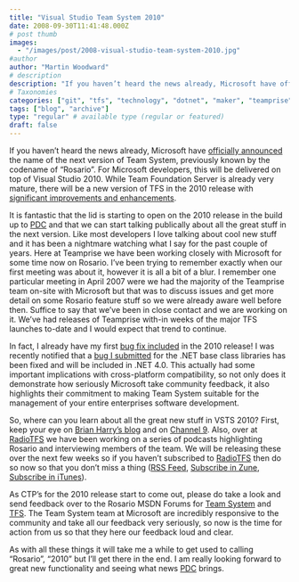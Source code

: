 ```yaml
---
title: "Visual Studio Team System 2010"
date: 2008-09-30T11:41:48.000Z
# post thumb
images:
  - "/images/post/2008-visual-studio-team-system-2010.jpg"
#author
author: "Martin Woodward"
# description
description: "If you haven’t heard the news already, Microsoft have officially announced the name of the next version of Team System, previously known by."
# Taxonomies
categories: ["git", "tfs", "technology", "dotnet", "maker", "teamprise", "web", "programming", "podcast"]
tags: ["blog", "archive"]
type: "regular" # available type (regular or featured)
draft: false
---
```

If you haven’t heard the news already, Microsoft have [officially announced](http://www.microsoft.com/presspass/press/2008/sep08/09-29VS10PR.mspx) the name of the next version of Team System, previously known by the codename of “Rosario”.  For Microsoft developers, this will be delivered on top of Visual Studio 2010.  While Team Foundation Server is already very mature, there will be a new version of TFS in the 2010 release with [significant improvements and enhancements](http://blogs.msdn.com/bharry/archive/2008/09/29/shining-the-light-on-rosario.aspx).  

It is fantastic that the lid is starting to open on the 2010 release in the build up to [PDC](http://www.microsoftpdc.com/) and that we can start talking publically about all the great stuff in the next version.  Like most developers I love talking about cool new stuff and it has been a nightmare watching what I say for the past couple of years.  Here at Teamprise we have been working closely with Microsoft for some time now on Rosario.  I’ve been trying to remember exactly when our first meeting was about it, however it is all a bit of a blur.  I remember one particular meeting in April 2007 were we had the majority of the Teamprise team on-site with Microsoft but that was to discuss issues and get more detail on some Rosario feature stuff so we were already aware well before then.  Suffice to say that we’ve been in close contact and we are working on it.  We’ve had releases of Teamprise with-in weeks of the major TFS launches to-date and I would expect that trend to continue.  

In fact, I already have my first [bug fix included](http://connect.microsoft.com/VisualStudio/feedback/ViewFeedback.aspx?FeedbackID=326163) in the 2010 release! I was recently notified that a [bug I submitted](http://connect.microsoft.com/VisualStudio/feedback/ViewFeedback.aspx?FeedbackID=326163) for the .NET base class libraries has been fixed and will be included in .NET 4.0.  This actually had some important implications with cross-platform compatibility, so not only does it demonstrate how seriously Microsoft take community feedback, it also highlights their commitment to making Team System suitable for the management of your entire enterprises software development.  

So, where can you learn about all the great new stuff in VSTS 2010?  First, keep your eye on [Brian Harry’s blog](http://blogs.msdn.com/bharry/) and on [Channel 9](http://channel9.msdn.com/visualstudio/).  Also, over at [RadioTFS](http://www.radiotfs.com/) we have been working on a series of podcasts highlighting Rosario and interviewing members of the team.  We will be releasing these over the next few weeks so if you haven’t subscribed to [RadioTFS](http://www.radiotfs.com/) then do so now so that you don’t miss a thing ([RSS Feed](http://feeds.feedburner.com/radiotfs), [Subscribe in Zune](zune://subscribe/?Radio%20TFS=http://feeds.feedburner.com/radiotfs), [Subscribe in iTunes](http://phobos.apple.com/WebObjects/MZStore.woa/wa/viewPodcast?id=274094361)).    

As CTP’s for the 2010 release start to come out, please do take a look and send feedback over to the Rosario MSDN Forums for [Team System](http://forums.microsoft.com/msdn/ShowForum.aspx?ForumID=1736&SiteID=1) and [TFS](http://forums.microsoft.com/MSDNWorkShop/ShowForum.aspx?ForumID=1981&SiteID=64).  The Team System team at Microsoft are incredibly responsive to the community and take all our feedback very seriously, so now is the time for action from us so that they here our feedback loud and clear.  

As with all these things it will take me a while to get used to calling “Rosario”, “2010” but I’ll get there in the end.  I am really looking forward to great new functionality and seeing what news [PDC](http://www.microsoftpdc.com/) brings.